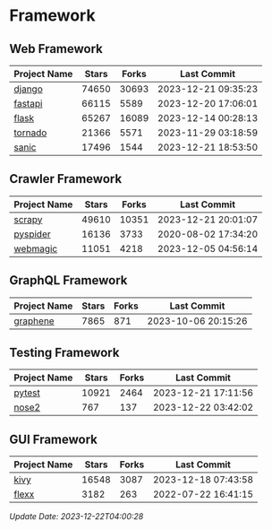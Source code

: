 # Framework

## Web Framework
| Project Name | Stars | Forks | Last Commit |
| ------------ | ----- | ----- | ----------- |
| [django](https://github.com/django/django) | 74650 | 30693 | 2023-12-21 09:35:23 |
| [fastapi](https://github.com/tiangolo/fastapi) | 66115 | 5589 | 2023-12-20 17:06:01 |
| [flask](https://github.com/pallets/flask) | 65267 | 16089 | 2023-12-14 00:28:13 |
| [tornado](https://github.com/tornadoweb/tornado) | 21366 | 5571 | 2023-11-29 03:18:59 |
| [sanic](https://github.com/sanic-org/sanic) | 17496 | 1544 | 2023-12-21 18:53:50 |

## Crawler Framework
| Project Name | Stars | Forks | Last Commit |
| ------------ | ----- | ----- | ----------- |
| [scrapy](https://github.com/scrapy/scrapy) | 49610 | 10351 | 2023-12-21 20:01:07 |
| [pyspider](https://github.com/binux/pyspider) | 16136 | 3733 | 2020-08-02 17:34:20 |
| [webmagic](https://github.com/code4craft/webmagic) | 11051 | 4218 | 2023-12-05 04:56:14 |

## GraphQL Framework
| Project Name | Stars | Forks | Last Commit |
| ------------ | ----- | ----- | ----------- |
| [graphene](https://github.com/graphql-python/graphene) | 7865 | 871 | 2023-10-06 20:15:26 |

## Testing Framework
| Project Name | Stars | Forks | Last Commit |
| ------------ | ----- | ----- | ----------- |
| [pytest](https://github.com/pytest-dev/pytest) | 10921 | 2464 | 2023-12-21 17:11:56 |
| [nose2](https://github.com/nose-devs/nose2) | 767 | 137 | 2023-12-22 03:42:02 |

## GUI Framework
| Project Name | Stars | Forks | Last Commit |
| ------------ | ----- | ----- | ----------- |
| [kivy](https://github.com/kivy/kivy) | 16548 | 3087 | 2023-12-18 07:43:58 |
| [flexx](https://github.com/flexxui/flexx) | 3182 | 263 | 2022-07-22 16:41:15 |

*Update Date: 2023-12-22T04:00:28*